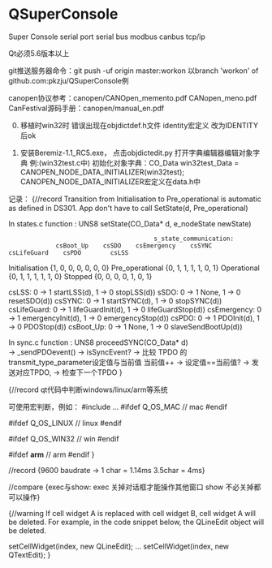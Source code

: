 # QSuperConsole
Super Console serial port serial bus modbus canbus tcp/ip

Qt必须5.6版本以上

git推送服务器命令：git push -uf origin master:workon
以branch 'workon' of github.com:pkzju/QSuperConsole例


canopen协议参考：canopen/CANOpen_memento.pdf CANopen_meno.pdf
CanFestival源码手册：canopen/manual_en.pdf

0.  移植时win32时 错误出现在objdictdef.h文件 identity宏定义  改为IDENTITY后ok

1.  安装Beremiz-1.1_RC5.exe， 点击objdictedit.py 打开字典编辑器编辑对象字典
	例:(win32test.c中) 初始化对象字典：CO_Data win32test_Data = CANOPEN_NODE_DATA_INITIALIZER(win32test);
	CANOPEN_NODE_DATA_INITIALIZER宏定义在data.h中
	
记录：	
{//record
Transition from Initialisation to Pre_operational is automatic as defined in DS301.
App don't have to call SetState(d, Pre_operational) 


In states.c  function : UNS8 setState(CO_Data* d, e_nodeState newState)

											s_state_communication:
                 csBoot_Up    csSDO    csEmergency    csSYNC     csLifeGuard    csPDO        csLSS
Initialisation   {1,           0,           0,           0,           0,           0,           0}
Pre_operational  {0,           1,           1,           1,           1,           0,           1}
Operational      {0,           1,           1,           1,           1,           1,           0}
Stopped          {0,           0,           0,           0,           1,           0,           1}

csLSS:        0 -> 1  startLSS(d),	     1 -> 0  stopLSS(d))
sSDO:         0 -> 1  None,	             1 -> 0	 resetSDO(d))
csSYNC:       0 -> 1  startSYNC(d),	     1 -> 0  stopSYNC(d))
csLifeGuard:  0 -> 1  lifeGuardInit(d),	 1 -> 0  lifeGuardStop(d))
csEmergency:  0 -> 1  emergencyInit(d),	 1 -> 0  emergencyStop(d)) 
csPDO:        0 -> 1  PDOInit(d),	     1 -> 0  PDOStop(d))
csBoot_Up:    0 -> 1  None,	             1 -> 0  slaveSendBootUp(d))

In sync.c  function : UNS8 proceedSYNC(CO_Data* d)  
                          -> _sendPDOevent() 
					         -> isSyncEvent? -> 比较 TPDO 的transmit_type_parameter设定值与当前值  当前值++
								             ->  设定值==当前值? -> 发送对应TPDO, 
							 -> 检查下一个TPDO
}							 
							 
{//record
qt代码中判断windows/linux/arm等系统

可使用宏判断，例如：
#include <QtGlobal>
...
#ifdef Q_OS_MAC
// mac
#endif
 
#ifdef Q_OS_LINUX
// linux
#endif
 
#ifdef Q_OS_WIN32
// win
#endif
 
#ifdef __arm__
// arm
#endif
}

//record
{9600 baudrate -> 1 char = 1.14ms 3.5char = 4ms}

//compare
{exec与show: exec 关掉对话框才能操作其他窗口    show 不必关掉都可以操作}

{//warning
If cell widget A is replaced with cell widget B, cell widget A will be deleted. 
For example, in the code snippet below, the QLineEdit object will be deleted.

  setCellWidget(index, new QLineEdit);
  ...
  setCellWidget(index, new QTextEdit);
}
